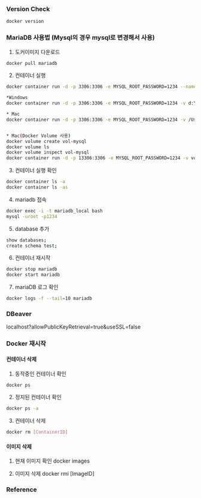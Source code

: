 ### Version Check 
```
docker version
```

### MariaDB 사용법 (Mysql의 경우 mysql로 변경해서 사용)
1. 도커이미지 다운로드

```bash
docker pull mariadb
```

2. 컨테이너 실행
```bash
docker container run -d -p 3306:3306 -e MYSQL_ROOT_PASSWORD=1234 --name mariadb_local mariadb

*Windows
docker container run -d -p 3306:3306 -e MYSQL_ROOT_PASSWORD=1234 -v d:\docker\maria:/var/mariadb --restart=always --name mariadb_local mariadb

* Mac
docker container run -d -p 3306:3306 -e MYSQL_ROOT_PASSWORD=1234 -v /Users/Shared/data/mariadb:/var/lib/mariadb --restart=always --name mariadb_local mariadb


* Mac(Docker Volume 사용)
docker volume create vol-mysql
docker volume ls
docker volume inspect vol-mysql
docker container run -d -p 13306:3306 -e MYSQL_ROOT_PASSWORD=1234 -v vol-mysql:/var/lib/mysql --restart=always --name mysql_local mysql
```

3. 컨테이너 실행 확인
```bash
docker container ls -a
docker container ls -as
```

4. mariadb 접속
```bash
docker exec -i -t mariadb_local bash
mysql -uroot -p1234
```

5. database 추가
```bash
show databases;
create schema test;
```

6. 컨테이너 재시작
```bash
docker stop mariadb
docker start mariadb
```

7. mariaDB 로그 확인
```bash
docker logs -f --tail=10 mariadb
```

### DBeaver
localhost?allowPublicKeyRetrieval=true&useSSL=false

### Docker 재시작

#### 컨테이너 삭제
1. 동작중인 컨테이너 확인
```bash
docker ps
```

2. 정지된 컨테이너 확인
```bash
docker ps -a
```

3. 컨테이너 삭제
```bash
docker rm [ContainerID]
```

#### 이미지 삭제
1. 현재 이미지 확인
docker images

2. 이미지 삭제
docker rmi [ImageID]

### Reference





